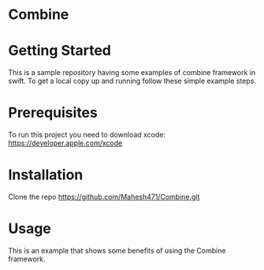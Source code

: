 # Combine

# Getting Started
This is a sample repository having some examples of combine framework in swift. To get a local copy up and running follow these simple example steps.

# Prerequisites
To run this project you need to 
download xcode: https://developer.apple.com/xcode

# Installation

Clone the repo
https://github.com/Mahesh471/Combine.git

# Usage
This is an example that shows some benefits of using the Combine framework.
